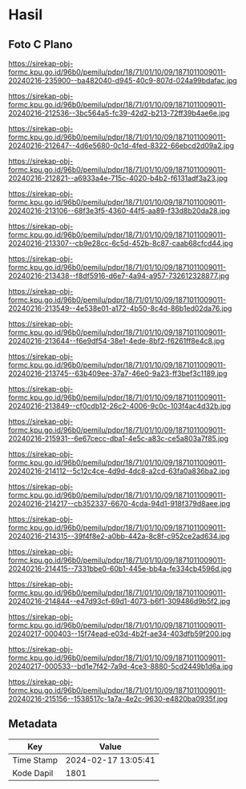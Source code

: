 # Hasil

## Foto C Plano

https://sirekap-obj-formc.kpu.go.id/96b0/pemilu/pdpr/18/71/01/10/09/1871011009011-20240216-235900--ba482040-d945-40c9-807d-024a99bdafac.jpg

https://sirekap-obj-formc.kpu.go.id/96b0/pemilu/pdpr/18/71/01/10/09/1871011009011-20240216-212536--3bc564a5-fc39-42d2-b213-72ff39b4ae6e.jpg

https://sirekap-obj-formc.kpu.go.id/96b0/pemilu/pdpr/18/71/01/10/09/1871011009011-20240216-212647--4d6e5680-0c1d-4fed-8322-66ebcd2d09a2.jpg

https://sirekap-obj-formc.kpu.go.id/96b0/pemilu/pdpr/18/71/01/10/09/1871011009011-20240216-212821--a6933a4e-715c-4020-b4b2-f6131adf3a23.jpg

https://sirekap-obj-formc.kpu.go.id/96b0/pemilu/pdpr/18/71/01/10/09/1871011009011-20240216-213106--68f3e3f5-4360-44f5-aa89-f33d8b20da28.jpg

https://sirekap-obj-formc.kpu.go.id/96b0/pemilu/pdpr/18/71/01/10/09/1871011009011-20240216-213307--cb9e28cc-6c5d-452b-8c87-caab68cfcd44.jpg

https://sirekap-obj-formc.kpu.go.id/96b0/pemilu/pdpr/18/71/01/10/09/1871011009011-20240216-213438--f8df5916-d6e7-4a94-a957-732612328877.jpg

https://sirekap-obj-formc.kpu.go.id/96b0/pemilu/pdpr/18/71/01/10/09/1871011009011-20240216-213549--4e538e01-a172-4b50-8c4d-86b1ed02da76.jpg

https://sirekap-obj-formc.kpu.go.id/96b0/pemilu/pdpr/18/71/01/10/09/1871011009011-20240216-213644--f6e9df54-38e1-4ede-8bf2-f6261ff8e4c8.jpg

https://sirekap-obj-formc.kpu.go.id/96b0/pemilu/pdpr/18/71/01/10/09/1871011009011-20240216-213745--63b409ee-37a7-46e0-9a23-ff3bef3c1189.jpg

https://sirekap-obj-formc.kpu.go.id/96b0/pemilu/pdpr/18/71/01/10/09/1871011009011-20240216-213849--cf0cdb12-26c2-4006-9c0c-103f4ac4d32b.jpg

https://sirekap-obj-formc.kpu.go.id/96b0/pemilu/pdpr/18/71/01/10/09/1871011009011-20240216-215931--6e67cecc-dba1-4e5c-a83c-ce5a803a7f85.jpg

https://sirekap-obj-formc.kpu.go.id/96b0/pemilu/pdpr/18/71/01/10/09/1871011009011-20240216-214112--5c12c4ce-4d9d-4dc8-a2cd-63fa0a836ba2.jpg

https://sirekap-obj-formc.kpu.go.id/96b0/pemilu/pdpr/18/71/01/10/09/1871011009011-20240216-214217--cb352337-6670-4cda-94d1-918f379d8aee.jpg

https://sirekap-obj-formc.kpu.go.id/96b0/pemilu/pdpr/18/71/01/10/09/1871011009011-20240216-214315--39f4f8e2-a0bb-442a-8c8f-c952ce2ad634.jpg

https://sirekap-obj-formc.kpu.go.id/96b0/pemilu/pdpr/18/71/01/10/09/1871011009011-20240216-214415--7331bbe0-60b1-445e-bb4a-fe334cb4596d.jpg

https://sirekap-obj-formc.kpu.go.id/96b0/pemilu/pdpr/18/71/01/10/09/1871011009011-20240216-214844--e47d93cf-69d1-4073-b6f1-309486d9b5f2.jpg

https://sirekap-obj-formc.kpu.go.id/96b0/pemilu/pdpr/18/71/01/10/09/1871011009011-20240217-000403--15f74ead-e03d-4b2f-ae34-403dfb59f200.jpg

https://sirekap-obj-formc.kpu.go.id/96b0/pemilu/pdpr/18/71/01/10/09/1871011009011-20240217-000533--bd1e7f42-7a9d-4ce3-8880-5cd2449b1d6a.jpg

https://sirekap-obj-formc.kpu.go.id/96b0/pemilu/pdpr/18/71/01/10/09/1871011009011-20240216-215156--1538517c-1a7a-4e2c-9630-e4820ba0935f.jpg


## Metadata

| Key        | Value               |
| ---------- | ------------------- |
| Time Stamp | 2024-02-17 13:05:41 |
| Kode Dapil | 1801                |




